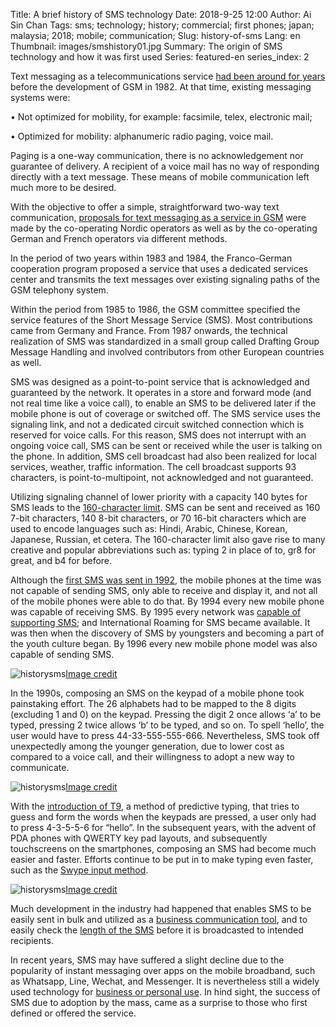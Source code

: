 Title: A brief history of SMS technology
Date: 2018-9-25 12:00
Author: Ai Sin Chan
Tags: sms; technology; history; commercial; first phones; japan; malaysia; 2018; mobile; communication; 
Slug: history-of-sms
Lang: en
Thumbnail: images/smshistory01.jpg
Summary: The origin of SMS technology and how it was first used
Series: featured-en
series_index: 2

Text messaging as a telecommunications service [had been around for years](http://www.gsmhistory.com/wp-content/uploads/2013/02/SMS-Description-1991-by-K-Holley.pdf) before the development of GSM in 1982. At that time, existing messaging systems were:

•	Not optimized for mobility, for example: facsimile, telex, electronic mail;

•	Optimized for mobility: alphanumeric radio paging, voice mail.

Paging is a one-way communication, there is no acknowledgement nor guarantee of delivery. A recipient of a voice mail has no way of responding directly with a text message. These means of mobile communication left much more to be desired. 

With the objective to offer a simple, straightforward two-way text communication, [proposals for text messaging as a service in GSM](http://www.gsm-history.org/31.html) were made by the co-operating Nordic operators as well as by the co-operating German and French operators via different methods. 

In the period of two years within 1983 and 1984, the Franco-German cooperation program proposed a service that uses a dedicated services center and transmits the text messages over existing signaling paths of the GSM telephony system. 

Within the period from 1985 to 1986, the GSM committee specified the service features of the Short Message Service (SMS). Most contributions came from Germany and France. From 1987 onwards, the technical realization of SMS was standardized in a small group called Drafting Group Message Handling and involved contributors from other European countries as well. 

SMS was designed as a point-to-point service that is acknowledged and guaranteed by the network. It operates in a store and forward mode (and not real time like a voice call), to enable an SMS to be delivered later if the mobile phone is out of coverage or switched off. The SMS service uses the signaling link, and not a dedicated circuit switched connection which is reserved for voice calls. For this reason, SMS does not interrupt with an ongoing voice call, SMS can be sent or received while the user is talking on the phone. In addition, SMS cell broadcast had also been realized for local services, weather, traffic information. The cell broadcast supports 93 characters, is point-to-multipoint, not acknowledged and not guaranteed.

Utilizing signaling channel of lower priority with a capacity 140 bytes for SMS leads to the [160-character limit](https://en.wikipedia.org/wiki/SMS). SMS can be sent and received as 160 7-bit characters, 140 8-bit characters, or 70 16-bit characters which are used to encode languages such as: Hindi, Arabic, Chinese, Korean, Japanese, Russian, et cetera. The 160-character limit also gave rise to many creative and popular abbreviations such as: typing 2 in place of to, gr8 for great, and b4 for before. 

Although the [first SMS was sent in 1992](https://blog.xoxzo.com/2018/08/01/history-of-2g/), the mobile phones at the time was not capable of sending SMS, only able to receive and display it, and not all of the mobile phones were able to do that. By 1994 every new mobile phone was capable of receiving SMS. By 1995 every network was [capable of supporting SMS](http://www.gsm-history.org/32.html); and International Roaming for SMS became available. It was then when the discovery of SMS by youngsters and becoming a part of the youth culture began. By 1996 every new mobile phone model was also capable of sending SMS. 

![historysms](/images/smshistory01.jpg)<a class="caption" href="https://www.theguardian.com/technology/2017/may/30/dumbphone-can-i-survive-modern-life-with-the-original-nokia-3310">Image credit</a>

In the 1990s, composing an SMS on the keypad of a mobile phone took painstaking effort. The 26 alphabets had to be mapped to the 8 digits (excluding 1 and 0) on the keypad. Pressing the digit 2 once allows ‘a’ to be typed, pressing 2 twice allows ‘b’ to be typed, and so on. To spell ‘hello’, the user would have to press 44-33-555-555-666. Nevertheless, SMS took off unexpectedly among the younger generation, due to lower cost as compared to a voice call, and their willingness to adopt a new way to communicate. 

![historysms](/images/smshistory02.jpg)<a class="caption" href="https://www.dreamstime.com/royalty-free-stock-photography-cell-phone-keypad-image2288707">Image credit</a>

With the [introduction of T9](https://www.cnet.com/news/move-over-t9-here-comes-swype/), a method of predictive typing, that tries to guess and form the words when the keypads are pressed, a user only had to press 4-3-5-5-6 for “hello”. In the subsequent years, with the advent of PDA phones with QWERTY key pad layouts, and subsequently touchscreens on the smartphones, composing an SMS had become much easier and faster. Efforts continue to be put in to make typing even faster, such as the [Swype input method](https://www.cnet.com/news/move-over-t9-here-comes-swype/).

![historysms](/images/smshistory03.jpg)<a class="caption" href="https://www.cnet.com/news/move-over-t9-here-comes-swype/">Image credit</a>

Much development in the industry had happened that enables SMS to be easily sent in bulk and utilized as a [business communication tool](https://www.xoxzo.com/en/about/sms-api/), and to easily check the [length of the SMS](http://chadselph.github.io/smssplit/) before it is broadcasted to intended recipients. 

In recent years, SMS may have suffered a slight decline due to the popularity of instant messaging over apps on the mobile broadband, such as Whatsapp, Line, Wechat, and Messenger. It is nevertheless still a widely used technology for [business or personal use](https://www.xoxzo.com/en/about/sms-api/). In hind sight, the success of SMS due to adoption by the mass, came as a surprise to those who first defined or offered the service.
